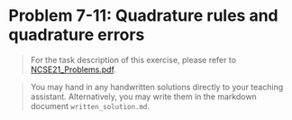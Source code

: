 # Problem 7-11: Quadrature rules and quadrature errors

> For the task description of this exercise, please refer to [NCSE21_Problems.pdf](
https://www.sam.math.ethz.ch/~grsam/NCSE21/HOMEWORK/NCSE21_Problems.pdf). 

> You may hand in any handwritten solutions directly to your teaching assistant. Alternatively, you may write them in the markdown document `written_solution.md`.
